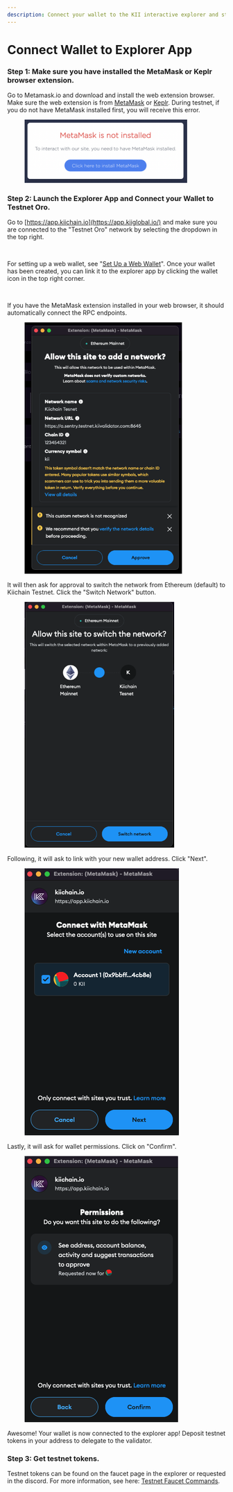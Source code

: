 ```yaml
---
description: Connect your wallet to the KII interactive explorer and start staking.
---
```


# Connect Wallet to Explorer App

### Step 1: Make sure you have installed the MetaMask or Keplr browser extension.

Go to Metamask.io and download and install the web extension browser. Make sure the web extension is from [MetaMask](https://chromewebstore.google.com/detail/metamask/nkbihfbeogaeaoehlefnkodbefgpgknn?pli=1) or [Keplr](https://www.keplr.app/). During testnet, if you do not have MetaMask installed first, you will receive this error.&#x20;

<figure><img src="../../.gitbook/assets/Screen Shot 2024-06-13 at 3.05.16 PM.png" alt="" width="375"><figcaption></figcaption></figure>

### Step 2: Launch the Explorer App and Connect your Wallet to Testnet Oro.

Go to [https://app.kiichain.io](https://app.kiiglobal.io/) and make sure you are connected to the "Testnet Oro" network by selecting the dropdown in the top right.&#x20;

<figure><img src="../../.gitbook/assets/Screenshot 2025-01-06 at 1.07.24 PM.png" alt="" width="365"><figcaption></figcaption></figure>

For setting up a web wallet, see "[Set Up a Web Walle](https://docs.kiiglobal.io/docs/getting-started/set-up-a-web-wallet)[t](https://docs.kiiglobal.io/docs/getting-started/set-up-a-web-wallet)".  Once your wallet has been created, you can link it to the explorer app by clicking the wallet icon in the top right corner.&#x20;

<figure><img src="../../.gitbook/assets/Screenshot 2025-01-06 at 1.08.35 PM.png" alt="" width="423"><figcaption></figcaption></figure>

If you have the MetaMask extension installed in your web browser, it should automatically connect the RPC endpoints.&#x20;

<figure><img src="../../.gitbook/assets/Screen Shot 2024-06-12 at 3.17.24 PM.png" alt="" width="363"><figcaption></figcaption></figure>

It will then ask for approval to switch the network from Ethereum (default) to Kiichain Testnet. Click the "Switch Network" button.

<figure><img src="../../.gitbook/assets/Screen Shot 2024-06-12 at 3.18.11 PM (1).png" alt="" width="345"><figcaption></figcaption></figure>

Following, it will ask to link with your new wallet address. Click "Next".

<figure><img src="../../.gitbook/assets/Screen Shot 2024-06-12 at 3.18.19 PM.png" alt=""><figcaption></figcaption></figure>

Lastly, it will ask for wallet permissions. Click on "Confirm".

<figure><img src="../../.gitbook/assets/Screen Shot 2024-06-12 at 3.18.26 PM.png" alt=""><figcaption></figcaption></figure>

Awesome! Your wallet is now connected to the explorer app! Deposit testnet tokens in your address to delegate to the validator.

### Step 3: Get testnet tokens.

Testnet tokens can be found on the faucet page in the explorer or requested in the discord. For more information, see here: [Testnet Faucet Commands](https://docs.kiiglobal.io/docs/validate-the-network/run-a-validator-full-node/testnet-faucet).


